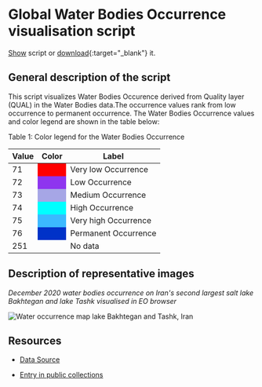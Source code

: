 # Global Water Bodies Occurrence visualisation script

<a href="#" id='togglescript'>Show</a> script or [download](script.js){:target="_blank"} it.
<div id='script_view' style="display:none">
{% highlight javascript %}
{% include_relative script.js %}
{% endhighlight %}
</div>

## General description of the script  
This script visualizes Water Bodies Occurence  derived from Quality layer (QUAL) in the Water Bodies data.The occurrence values rank from low occurrence to permanent occurrence. The Water Bodies Occurrence values and color legend are shown in the table below:
 
Table 1: Color legend for the Water Bodies Occurrence
<table>
  <thead>
    <tr>
      <th>Value</th>
      <th>Color</th>
	    <th>Label</th>
    </tr>
  </thead>
  <tbody>
    <tr>
      <td>71 </td>
      <td style="background-color:#ff0000"></td>
	    <td> Very low Occurrence </td>
    </tr>
    <tr>
      <td>72</td>
      <td style="background-color:#8e35ef"></td>
	    <td> Low Occurrence </td>
    </tr>
    <tr>
      <td>73</td>
      <td style="background-color:#a6a6e6"></td>
	    <td>  Medium Occurrence </td>
    </tr>
    <tr>
      <td>74</td>
      <td style="background-color:#00ffff" ></td>
	    <td>  High Occurrence </td>
    </tr>
    <tr>
      <td>75</td>
      <td style="background-color:#3bb9ff" ></td>
	    <td> Very high Occurrence </td>
    </tr>
    <tr>
      <td>76</td>
      <td style="background-color:#0032c8"></td>
	    <td> Permanent Occurrence </td>
    </tr>  
    <tr>
      <td>251</td>
      <td></td>
	    <td> No data </td>
    </tr>
  </tbody>
</table>  

## Description of representative images

*December 2020 water bodies occurrence on Iran's second largest salt lake Bakhtegan and lake Tashk visualised in EO browser*  

![Water occurrence map lake Bakhtegan and Tashk, Iran](fig/Bakhtegan-occurrence.PNG)

## Resources

- [Data Source](https://land.copernicus.vgt.vito.be/PDF/portal/Application.html#Browse;Root=514888;Collection=1000152;Time=NORMAL,NORMAL,-1,,,-1,,)

- [Entry in public collections](https://github.com/sentinel-hub/public-collections/tree/main/collections/water-bodies)
